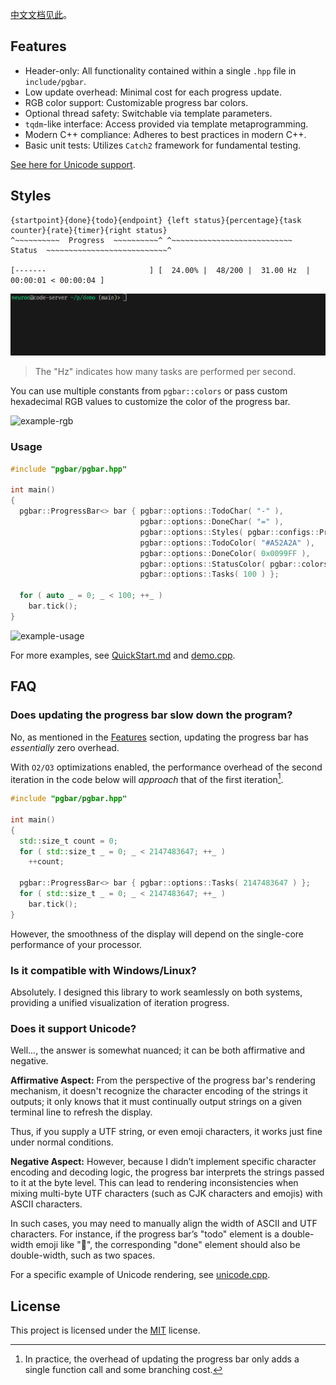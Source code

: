 [中文文档见此](README_zh.md)。

## Features
- Header-only: All functionality contained within a single `.hpp` file in `include/pgbar`.
- Low update overhead: Minimal cost for each progress update.
- RGB color support: Customizable progress bar colors.
- Optional thread safety: Switchable via template parameters.
- `tqdm`-like interface: Access provided via template metaprogramming.
- Modern C++ compliance: Adheres to best practices in modern C++.
- Basic unit tests: Utilizes `Catch2` framework for fundamental testing.

[See here for Unicode support](#does-it-support-unicode).

## Styles
```
{startpoint}{done}{todo}{endpoint} {left status}{percentage}{task counter}{rate}{timer}{right status}
^~~~~~~~~~~  Progress  ~~~~~~~~~~^ ^~~~~~~~~~~~~~~~~~~~~~~~~~~~  Status  ~~~~~~~~~~~~~~~~~~~~~~~~~~~^

[-------                       ] [  24.00% |  48/200 |  31.00 Hz  | 00:00:01 < 00:00:04 ]
```
![example-color](images/example_color.gif)

> The "Hz" indicates how many tasks are performed per second.

You can use multiple constants from `pgbar::colors` or pass custom hexadecimal RGB values to customize the color of the progress bar.

![example-rgb](images/example_rgb.gif)

### Usage
```cpp
#include "pgbar/pgbar.hpp"

int main()
{
  pgbar::ProgressBar<> bar { pgbar::options::TodoChar( "-" ),
                             pgbar::options::DoneChar( "=" ),
                             pgbar::options::Styles( pgbar::configs::Progress::Entire ),
                             pgbar::options::TodoColor( "#A52A2A" ),
                             pgbar::options::DoneColor( 0x0099FF ),
                             pgbar::options::StatusColor( pgbar::colors::Yellow ),
                             pgbar::options::Tasks( 100 ) };

  for ( auto _ = 0; _ < 100; ++_ )
    bar.tick();
}
```

![example-usage](images/example_usage.gif)

For more examples, see [QuickStart.md](QuickStart.md) and [demo.cpp](demo/demo.cpp).

## FAQ
### Does updating the progress bar slow down the program?
No, as mentioned in the [Features](#features) section, updating the progress bar has *essentially* zero overhead.

With `O2/O3` optimizations enabled, the performance overhead of the second iteration in the code below will *approach* that of the first iteration[^1].

[^1]: In practice, the overhead of updating the progress bar only adds a single function call and some branching cost.

```cpp
#include "pgbar/pgbar.hpp"

int main()
{
  std::size_t count = 0;
  for ( std::size_t _ = 0; _ < 2147483647; ++_ )
    ++count;

  pgbar::ProgressBar<> bar { pgbar::options::Tasks( 2147483647 ) };
  for ( std::size_t _ = 0; _ < 2147483647; ++_ )
    bar.tick();
}
```

However, the smoothness of the display will depend on the single-core performance of your processor.
### Is it compatible with Windows/Linux?
Absolutely. I designed this library to work seamlessly on both systems, providing a unified visualization of iteration progress.
### Does it support Unicode?
Well..., the answer is somewhat nuanced; it can be both affirmative and negative.

**Affirmative Aspect:** From the perspective of the progress bar's rendering mechanism, it doesn't recognize the character encoding of the strings it outputs; it only knows that it must continually output strings on a given terminal line to refresh the display.

Thus, if you supply a UTF string, or even emoji characters, it works just fine under normal conditions.

**Negative Aspect:** However, because I didn’t implement specific character encoding and decoding logic, the progress bar interprets the strings passed to it at the byte level. This can lead to rendering inconsistencies when mixing multi-byte UTF characters (such as CJK characters and emojis) with ASCII characters.

In such cases, you may need to manually align the width of ASCII and UTF characters. For instance, if the progress bar’s "todo" element is a double-width emoji like "🎈", the corresponding "done" element should also be double-width, such as two spaces.

For a specific example of Unicode rendering, see [unicode.cpp](demo/unicode.cpp).

## License
This project is licensed under the [MIT](LICENSE) license.
